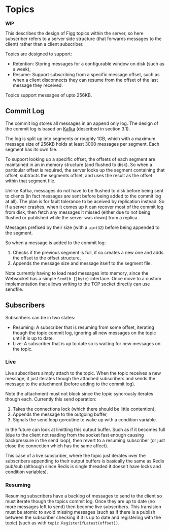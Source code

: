 # Topics
**WIP**

This describes the design of Figg topics within the server, so here subscriber
refers to a server side structure (that forwards messages to the client) rather
than a client subscriber.

Topics are designed to support:
* Retention: Storing messages for a configurable window on disk (such as a
week),
* Resume: Support subscribing from a specific message offset, such
as when a client disconnects they can resume from the offset of the last message
they received.

Topics support messages of upto 256KB.

## Commit Log
The commit log stores all messages in an append only log. The design of the
commit log is based on [Kafka](https://notes.stephenholiday.com/Kafka.pdf)
(described in section 3.1).

The log is split up into segments or roughly 1GB, which with a maximum message
size of 256KB holds at least 3000 messages per segment. Each segment has its
own file.

To support looking up a specific offset, the offsets of each segment are
maintained in an in memory structure (and flushed to disk). So when a particular
offset is required, the server looks up the segment containing that offset,
subtracts the segments offset, and uses the result as the offset within that
segment file.

Unlike Kafka, messages do not have to be flushed to disk before being sent to
clients (in fact messages are sent before being added to the commit log at all).
The plan is for fault tolerance to be aceived by replication instead. So if
a server crashes, when it comes up it can recover most of the commit log from
disk, then fetch any messages it missed (either due to not being flushed or
published while the server was down) from a replica.

Messages prefixed by their size (with a `uint32`) before being appended to the
segment.

So when a message is added to the commit log:
1. Checks if the previous segment is full, if so creates a new one and adds
the offset to the offset structure,
2. Appends the message size and message itself to the segment file.

Note currently having to load read messages into memory, since the Websocket
has a simple `Send(b []byte)` interface. Once move to a custom implementation
that allows writing to the TCP socket directly can use sendfile.

## Subscribers
Subscribers can be in two states:
* Resuming: A subscriber that is resuming from some offset, iterating though
the topic commit log, ignoring all new messages on the topic until it is up to
date,
* Live: A subscriber that is up to date so is waiting for new messages on the
topic.

### Live
Live subscribers simply attach to the topic. When the topic receives a new
message, it just iterates though the attached subscribers and sends the
message to the attachment (before adding to the commit log).

Note the attachment must not block since the topic syncrously iterates though
each. Currently this send operation:
1. Takes the connections lock (which there should be little contention),
2. Appends the message to the outgoing buffer,
3. Signals the send loop goroutine to wake up with a condition variable.

In the future can look at limitting this output buffer. Such as if it becomes
full (due to the client not reading from the socket fast enough causing
backpressure in the send loop), then revert to a resuming subscriber (or just
close the connection which has the same affect).

This case of a live subscriber, where the topic just iterates over the
subscribers appending to their output buffers is basically the same as Redis
pub/sub (although since Redis is single threaded it doesn't have locks and
condition variables).

### Resuming
Resuming subscribers have a backlog of messages to send to the client so must
iterate though the topics commit log. Once they are up to date (no more messages
left to send) then become live subscribers. This transision must be atomic to
avoid missing messages (such as if there is a publish between the subscriber
checking if it is up to date and registering with the topic) (such as with
`topic.RegisterIfLatest(offset))`.
